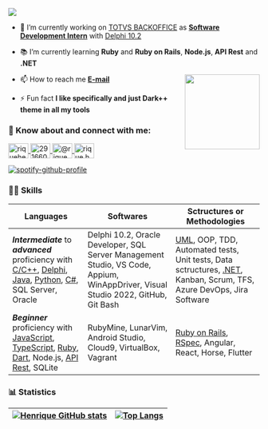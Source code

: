 <!--
![nodejs-seeklogo com](https://user-images.githubusercontent.com/72718207/173165044-03e11168-28ff-4fef-b6f3-bdcf6ef0e97d.svg)
![Oracle_Corporation-Logo wine](https://user-images.githubusercontent.com/72718207/173165141-3efa2696-8ee0-4d05-bb92-1bf3996f4729.svg)
![icons8-microsoft-sql-server-480](https://user-images.githubusercontent.com/72718207/173164942-3c9de351-410a-4f26-9df6-800ab7469157.svg)
![download-icon-typescript+plain-1324760574122087083_0](https://user-images.githubusercontent.com/72718207/173623517-b4876ba9-bee2-4b12-bc76-50397998a2d2.svg)
![atlassian_jira_logo_icon_170511](https://user-images.githubusercontent.com/72718207/174226117-84d3df0f-4c5c-4561-b822-47fc9a3e8abb.svg)
![elixir_lang_logo_icon_169207](https://user-images.githubusercontent.com/72718207/175756991-0de093d2-5215-467a-9abc-21bf130a2815.svg)
![rubymine-seeklogo com](https://user-images.githubusercontent.com/72718207/176729270-3f4916ef-a3fe-4acc-a8ba-3683a7226516.svg)
![Instagram_logo_2016 svg](https://user-images.githubusercontent.com/72718207/189485189-354ad816-d36b-43f6-b5d1-f8bc9bf8e911.png)

-->
![][profile_views]

- 🔧 I’m currently working on [TOTVS BACKOFFICE][link_totvs] as [**Software Development Intern**][linkedin] with [Delphi 10.2][pascal_repo]

- 📚 I’m currently learning **Ruby** and **Ruby on Rails**, **Node.js**, **API Rest** and **.NET**

<!-- Imagem -->
<img align="right" height="150" src="https://i.ibb.co/PhDHQB5/Rodriguez-Typing-At-Desk.gif"/>

- 📫 How to reach me **[E-mail][email_link]**

- ⚡ Fun fact **I like specifically and just Dark++ theme in all my tools**

<h3 align="left"> 💬 Know about and connect with me:</h3>
<p>
  <!-- Linkedin -->
  <a href="https://linkedin.com/in/riquehen" target="blank">
    <img align="center" src="https://raw.githubusercontent.com/rahuldkjain/github-profile-readme-generator/master/src/images/icons/Social/linked-in-alt.svg" alt="riquehen" height="30" width="40"/>
  </a>
  <!-- StackOverflow -->
  <a href="https://pt.stackoverflow.com/users/291660/henrique-souza" target="blank">
    <img align="center" src="https://raw.githubusercontent.com/rahuldkjain/github-profile-readme-generator/master/src/images/icons/Social/stack-overflow.svg" alt="291660" height="30" width="40"/>
  </a>
  <!-- Instagram -->
  <a href="https://instagram.com/rique.hen" target="blank">
    <img align="center" src="https://raw.githubusercontent.com/rahuldkjain/github-profile-readme-generator/master/src/images/icons/Social/instagram.svg" alt="@rique.hen" height="30" width="40" />
  </a>
  <!-- MS Learn -->
  <a href="https://docs.microsoft.com/pt-br/users/henrique-souza-8745/" target="blank">
    <img align="center" src="https://upload.wikimedia.org/wikipedia/commons/4/44/Microsoft_logo.svg" alt="rique.hen" title="Microsoft Learn" height="30" width="40" />
  </a>
</p>
<!-- Go Rails https://gorails.com/users/64010 -->

[![spotify-github-profile][spotify]](https://github.com/kittinan/spotify-github-profile)

### 🧙‍♂️ Skills

| Languages  | Softwares | Sctructures or Methodologies |
| ------------- | ------------- | ------------ |
| **_Intermediate_** to **_advanced_** proficiency with [C/C++][cpp], [Delphi][pascal_repo], [Java][java], [Python][python], [C#][csharp], SQL Server, Oracle | Delphi 10.2, Oracle Developer, SQL Server Management Studio, VS Code, Appium, WinAppDriver, Visual Studio 2022, GitHub, Git Bash  | [UML][uml], OOP, TDD, Automated tests, Unit tests, Data sctructures, [.NET][dotnet], Kanban, Scrum, TFS, Azure DevOps, Jira Software |
| **_Beginner_** proficiency with [JavaScript][javascript], [TypeScript][typescript], [Ruby][RoR], [Dart][dart], Node.js, [API Rest][dotnet], SQLite | RubyMine, LunarVim, Android Studio, Cloud9, VirtualBox, Vagrant | [Ruby on Rails][RoR], [RSpec][rspec], Angular, React, Horse, Flutter |


### 📊 Statistics
| [![Henrique GitHub stats](https://github-readme-stats.vercel.app/api?username=henrique-souza&theme=dark&show_icons=true&hide_title=true)](https://henrique-souza.vercel.app) | [![Top Langs](https://github-readme-stats.vercel.app/api/top-langs/?username=henrique-souza&theme=dark&layout=compact&langs_count=10&hide=C%2B%2B,Batchfile,HTML,Shell,CSS,less)](https://henrique-souza.vercel.app) |
| --- | --- |

<!--
<h1 align="center">Hi 🤙<p></p> I'm Henrique</h1>
<h3 align="center">Always studying and learning.</h3>
<p align="left"> <img src="https://komarev.com/ghpvc/?username=henrique-souza&label=Profile%20views&color=yellow&style=flat" alt="henrique-souza" /> </p>

<p> <img align="center" src="https://github-readme-streak-stats.herokuapp.com/?user=henrique-souza&theme=dark" alt="henrique-souza" /> </p>


<!-- Backup
<img align="right" src="https://github-readme-stats.vercel.app/api/top-langs/?username=henrique-souza&theme=ayu-mirage&layout=compact&langs_count=10&hide=shell,HTML,CSS,cmake,C%2B%2B,less,typescript,dart,swift,kotlin,objective-c"/>


<!--
<p align="center"> <a href="https://github.com/ryo-ma/github-profile-trophy"><img src="https://github-profile-trophy.vercel.app/?username=henrique-souza&theme=dark_dimmed" alt="henrique-souza" /></a> </p>

<!-- <details>
<h3 align="left"> 📄 Languages</h3>
<p>
  <!-- C
  <a href="https://github.com/henrique-souza?tab=repositories&q=&type=&language=c&sort=" target="_blank" rel="noreferrer">
    <img src="https://raw.githubusercontent.com/devicons/devicon/master/icons/c/c-original.svg" alt="c" title="C" width="45" height="45"/>
  </a>
  <!-- Delphi
  <a href="https://github.com/henrique-souza?tab=repositories&q=&type=&language=pascal&sort=" target="_blank" rel="noreferrer">
    <img src="https://upload.wikimedia.org/wikipedia/en/b/b2/Embarcadero_Delphi_10.4_Sydney_Product_Logo_and_Icon.svg" alt="delphi" title="Delphi" width="45" height="45"/>
  </a>
    <!-- Java
  <a href="https://github.com/henrique-souza?tab=repositories&q=&type=&language=java&sort=" target="_blank" rel="noreferrer">
    <img src="https://raw.githubusercontent.com/devicons/devicon/master/icons/java/java-original.svg" alt="java" title="Java" width="45" height="45"/>
  </a>
   <!-- Python
  <a href="https://github.com/henrique-souza?tab=repositories&q=&type=&language=python&sort=" target="_blank" rel="noreferrer">
    <img src="https://raw.githubusercontent.com/devicons/devicon/master/icons/python/python-original.svg" alt="python" title="Python" width="45" height="45"/>
  </a>
  <!-- C#
  <a href="https://github.com/henrique-souza?tab=repositories&q=&type=&language=c%23&sort=" target="_blank" rel="noreferrer">
    <img src="https://raw.githubusercontent.com/devicons/devicon/master/icons/csharp/csharp-original.svg" alt="csharp" title="C#" width="45" height="45"/>
  </a>
  <!-- Ruby
  <a href="https://github.com/henrique-souza?tab=repositories&q=&type=&language=ruby&sort=" target="_blank" rel="noreferrer">
    <img src="https://raw.githubusercontent.com/devicons/devicon/master/icons/ruby/ruby-original.svg" alt="ruby" title="Ruby" width="45" height="45"/>
  </a>
  <!-- JavaScript
  <a href="https://github.com/henrique-souza?tab=repositories&q=&type=&language=javascript&sort=" target="_blank" rel="noreferrer">
    <img src="https://raw.githubusercontent.com/devicons/devicon/master/icons/javascript/javascript-original.svg" alt="javascript" title="JavaScript" width="45" height="45"/>
  </a>
  <!-- Typescript
  <a href="https://github.com/henrique-souza?tab=repositories&q=&type=&language=typescript&sort=" target="_blank" rel="noreferrer">
    <img src="https://user-images.githubusercontent.com/72718207/173623517-b4876ba9-bee2-4b12-bc76-50397998a2d2.svg" alt="typescript" title="Typescript" width="45" height="45"/>
  </a>
  <!-- Dart
  <!-- <a href="https://github.com/henrique-souza?tab=repositories&q=&type=&language=dart&sort=" target="_blank" rel="noreferrer">
    <img src="https://www.vectorlogo.zone/logos/dartlang/dartlang-icon.svg" alt="dart" title="Dart" width="45" height="45"/>
  </a>
  <!-- Elixir
  <!-- <a href="https://github.com/henrique-souza?tab=repositories&q=&type=&language=elixir&sort=" target="_blank" rel="noreferrer">
    <img src="https://user-images.githubusercontent.com/72718207/175756991-0de093d2-5215-467a-9abc-21bf130a2815.svg" alt="Elixir" title="Elixir" width="45" height="45"/>
  </a>
</p>
<h3 align="left"> 🛠️ Tools</h3>
<p>
  <!-- Selenium
  <a href="https://www.selenium.dev" target="_blank" rel="noreferrer">
    <img src="https://raw.githubusercontent.com/detain/svg-logos/780f25886640cef088af994181646db2f6b1a3f8/svg/selenium-logo.svg" alt="selenium" title="Selenium framework" width="45" height="45"/>
  </a>
  <!-- Azure
  <a href="https://azure.microsoft.com/en-in/" target="_blank" rel="noreferrer">
    <img src="https://www.vectorlogo.zone/logos/microsoft_azure/microsoft_azure-icon.svg" alt="azure" title="Azure DevOps" width="40" height="40"/>
  </a>
  <!-- Git
  <a href="https://git-scm.com/" target="_blank" rel="noreferrer">
    <img src="https://www.vectorlogo.zone/logos/git-scm/git-scm-icon.svg" alt="git" title="Git" width="45" height="45"/>
  </a>
  <!-- Flutter
  <!-- <a href="https://flutter.dev" target="_blank" rel="noreferrer">
    <img src="https://www.vectorlogo.zone/logos/flutterio/flutterio-icon.svg" alt="flutter" title="Flutter framework" width="45" height="45"/>
  </a>
  <!-- MSSQL
  <a href="https://www.microsoft.com/en-us/sql-server" target="_blank" rel="noreferrer">
    <img src="https://user-images.githubusercontent.com/72718207/173164942-3c9de351-410a-4f26-9df6-800ab7469157.svg" alt="mssql" title="SQL Server" width="45" height="45"/>
  </a>
  <!-- Node.JS
  <a href="https://nodejs.org" target="_blank" rel="noreferrer">
    <img src="https://user-images.githubusercontent.com/72718207/173165044-03e11168-28ff-4fef-b6f3-bdcf6ef0e97d.svg" alt="nodejs" title="Node.JS" width="45" height="45"/>
  </a>
  <!-- Oracle
  <a href="https://www.oracle.com/" target="_blank" rel="noreferrer">
    <img src="https://upload.wikimedia.org/wikipedia/commons/5/50/Oracle_logo.svg" alt="oracle" title="Oracle SGBD" width="45" height="45"/>
  </a>
  <!-- Arch Linux
  <a href="https://archlinux.org/" target="_blank" rel="noreferrer">
    <img src="https://github.com/JotaRandom/archlinux-artwork/blob/master/icons/archlinux-icon-crystal-128.svg" alt="linux" title="Arch Linux" width="45" height="45"/>
  </a>
  <!-- .NET
  <a href="https://github.com/henrique-souza?tab=repositories&q=&type=&language=c%23&sort=" target="_blank" rel="noreferrer">
    <img src="https://cdn.jsdelivr.net/gh/devicons/devicon/icons/dot-net/dot-net-original.svg" alt="dotnet" title=".NET framework" width="45" height="45"/>
  </a>
  <!-- Rails
  <a href="https://github.com/henrique-souza?tab=repositories&q=&type=&language=ruby&sort=" target="_blank" rel="noreferrer">
    <img src="https://www.spaceo.ca/wp-content/uploads/2020/12/startup_log.svg" alt="rails" title="Rails framework" width="45" height="45"/>
  </a>
  <!-- RubyMine
  <a href="https://github.com/henrique-souza?tab=repositories&q=&type=&language=ruby&sort=" target="_blank" rel="noreferrer">
    <img src="https://user-images.githubusercontent.com/72718207/176729270-3f4916ef-a3fe-4acc-a8ba-3683a7226516.svg" alt="RubyMine" title="RubyMine IDE" width="45" height="45"/>
  </a>
  <!-- Atlassian Jira
  <a href="https://www.atlassian.com/br/software/jira" target="_blank" rel="noreferrer">
    <img src="https://user-images.githubusercontent.com/72718207/174226117-84d3df0f-4c5c-4561-b822-47fc9a3e8abb.svg" alt="Atlassian Jira" title="Atlassian Jira" width="45" height="45"/>
  </a>
  <!-- UML 2.0
  <a href="https://github.com/henrique-souza/uml_exercises" target="_blank" rel="noreferrer">
    <img src="https://upload.wikimedia.org/wikipedia/commons/d/d5/UML_logo.svg" alt="UML 2.0" title="UML" width="45" height="45"/>
  </a>
</p>
</details> -->


[profile_views]: https://komarev.com/ghpvc/?username=henrique-souza&color=lightgrey&style=flat-square
[cpp]: https://github.com/henrique-souza?tab=repositories&q=&type=&language=c&sort=
[pascal_repo]: https://github.com/henrique-souza?tab=repositories&q=&type=&language=pascal&sort=
[java]: https://github.com/henrique-souza?tab=repositories&q=&type=&language=java&sort=
[python]: https://github.com/henrique-souza?tab=repositories&q=&type=&language=python&sort=
[csharp]: https://github.com/henrique-souza?tab=repositories&q=&type=&language=c%23&sort=
[uml]: https://github.com/henrique-souza/uml_exercises
[dotnet]: https://github.com/henrique-souza/ContosoPizza
[javascript]: https://github.com/henrique-souza?tab=repositories&q=&type=&language=javascript&sort=
[typescript]: https://github.com/henrique-souza?tab=repositories&q=&type=&language=typescript&sort=
[RoR]: https://github.com/henrique-souza?tab=repositories&q=&type=&language=ruby&sort=
[dart]: https://github.com/henrique-souza?tab=repositories&q=&type=&language=dart&sort=
[rspec]: https://github.com/henrique-souza/ruby_and_rails_exercises/tree/main/TDD
[linkedin]: https://www.linkedin.com/in/riquehen
[link_totvs]: https://www.totvs.com/hospitalidade/produtos/?nowprocket=1
[spotify]: https://spotify-github-profile.vercel.app/api/view?uid=22aaqwnwsca3lv62n6lido44i&cover_image=true&theme=natemoo-re&show_offline=true&bar_color=000000&bar_color_cover=true
[email_link]: mailto:h.s.s_henrique@hotmail.com
